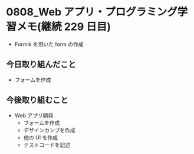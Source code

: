 # 0808_Web アプリ・プログラミング学習メモ(継続 229 日目)

- Formik を用いた form の作成

## 今日取り組んだこと

- フォームを作成

## 今後取り組むこと

- Web アプリ開発
  - フォームを作成
  - デザインカンプを作成
  - 他の UI を作成
  - テストコードを記述
